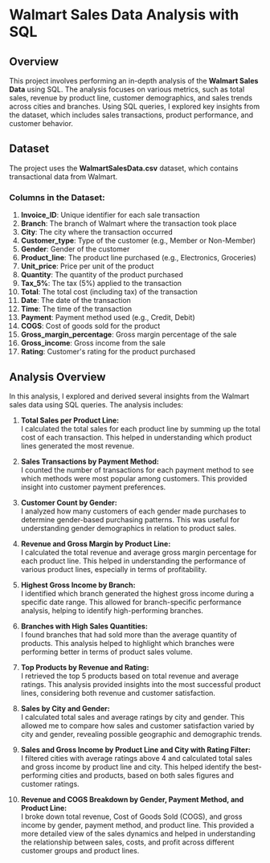 # Walmart Sales Data Analysis with SQL

## Overview

This project involves performing an in-depth analysis of the **Walmart Sales Data** using SQL. The analysis focuses on various metrics, such as total sales, revenue by product line, customer demographics, and sales trends across cities and branches. Using SQL queries, I explored key insights from the dataset, which includes sales transactions, product performance, and customer behavior.

## Dataset

The project uses the **WalmartSalesData.csv** dataset, which contains transactional data from Walmart.

### Columns in the Dataset:
1. **Invoice_ID**: Unique identifier for each sale transaction
2. **Branch**: The branch of Walmart where the transaction took place
3. **City**: The city where the transaction occurred
4. **Customer_type**: Type of the customer (e.g., Member or Non-Member)
5. **Gender**: Gender of the customer
6. **Product_line**: The product line purchased (e.g., Electronics, Groceries)
7. **Unit_price**: Price per unit of the product
8. **Quantity**: The quantity of the product purchased
9. **Tax_5%**: The tax (5%) applied to the transaction
10. **Total**: The total cost (including tax) of the transaction
11. **Date**: The date of the transaction
12. **Time**: The time of the transaction
13. **Payment**: Payment method used (e.g., Credit, Debit)
14. **COGS**: Cost of goods sold for the product
15. **Gross_margin_percentage**: Gross margin percentage of the sale
16. **Gross_income**: Gross income from the sale
17. **Rating**: Customer's rating for the product purchased

## Analysis Overview

In this analysis, I explored and derived several insights from the Walmart sales data using SQL queries. The analysis includes:

1. **Total Sales per Product Line:**  
   I calculated the total sales for each product line by summing up the total cost of each transaction. This helped in understanding which product lines generated the most revenue.

2. **Sales Transactions by Payment Method:**  
   I counted the number of transactions for each payment method to see which methods were most popular among customers. This provided insight into customer payment preferences.

3. **Customer Count by Gender:**  
   I analyzed how many customers of each gender made purchases to determine gender-based purchasing patterns. This was useful for understanding gender demographics in relation to product sales.

4. **Revenue and Gross Margin by Product Line:**  
   I calculated the total revenue and average gross margin percentage for each product line. This helped in understanding the performance of various product lines, especially in terms of profitability.

5. **Highest Gross Income by Branch:**  
   I identified which branch generated the highest gross income during a specific date range. This allowed for branch-specific performance analysis, helping to identify high-performing branches.

6. **Branches with High Sales Quantities:**  
   I found branches that had sold more than the average quantity of products. This analysis helped to highlight which branches were performing better in terms of product sales volume.

7. **Top Products by Revenue and Rating:**  
   I retrieved the top 5 products based on total revenue and average ratings. This analysis provided insights into the most successful product lines, considering both revenue and customer satisfaction.

8. **Sales by City and Gender:**  
   I calculated total sales and average ratings by city and gender. This allowed me to compare how sales and customer satisfaction varied by city and gender, revealing possible geographic and demographic trends.

9. **Sales and Gross Income by Product Line and City with Rating Filter:**  
   I filtered cities with average ratings above 4 and calculated total sales and gross income by product line and city. This helped identify the best-performing cities and products, based on both sales figures and customer ratings.

10. **Revenue and COGS Breakdown by Gender, Payment Method, and Product Line:**  
   I broke down total revenue, Cost of Goods Sold (COGS), and gross income by gender, payment method, and product line. This provided a more detailed view of the sales dynamics and helped in understanding the relationship between sales, costs, and profit across different customer groups and product lines.



